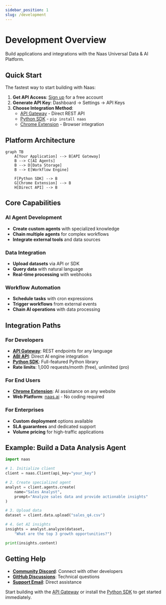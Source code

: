 ```yaml
---
sidebar_position: 1
slug: /development
---
```


# Development Overview

Build applications and integrations with the Naas Universal Data & AI Platform.

## Quick Start

The fastest way to start building with Naas:

1. **Get API Access**: [Sign up](https://naas.ai) for a free account
2. **Generate API Key**: Dashboard → Settings → API Keys  
3. **Choose Integration Method**:
   - [API Gateway](/development/api-integration/api-gateway) - Direct REST API
   - [Python SDK](/development/client-sdks/python) - `pip install naas`
   - [Chrome Extension](/development/client-sdks/chrome-extension) - Browser integration

## Platform Architecture

```mermaid
graph TB
    A[Your Application] --> B[API Gateway]
    B --> C[AI Agents]
    B --> D[Data Storage]
    B --> E[Workflow Engine]
    
    F[Python SDK] --> B
    G[Chrome Extension] --> B
    H[Direct API] --> B
```

## Core Capabilities

### AI Agent Development
- **Create custom agents** with specialized knowledge
- **Chain multiple agents** for complex workflows
- **Integrate external tools** and data sources

### Data Integration
- **Upload datasets** via API or SDK
- **Query data** with natural language
- **Real-time processing** with webhooks

### Workflow Automation
- **Schedule tasks** with cron expressions
- **Trigger workflows** from external events
- **Chain AI operations** with data processing

## Integration Paths

### For Developers
- **[API Gateway](/development/api-integration/api-gateway)**: REST endpoints for any language
- **[ABI API](/development/api-integration/abi-api)**: Direct AI engine integration
- **[Python SDK](/development/client-sdks/python)**: Full-featured Python library
- **Rate limits**: 1,000 requests/month (free), unlimited (pro)

### For End Users
- **[Chrome Extension](/development/client-sdks/chrome-extension)**: AI assistance on any website
- **Web Platform**: [naas.ai](https://naas.ai) - No coding required

### For Enterprises
- **Custom deployment** options available
- **SLA guarantees** and dedicated support
- **Volume pricing** for high-traffic applications

## Example: Build a Data Analysis Agent

```python
import naas

# 1. Initialize client
client = naas.Client(api_key="your_key")

# 2. Create specialized agent
analyst = client.agents.create(
    name="Sales Analyst",
    prompt="Analyze sales data and provide actionable insights"
)

# 3. Upload data
dataset = client.data.upload("sales_q4.csv")

# 4. Get AI insights
insights = analyst.analyze(dataset, 
    "What are the top 3 growth opportunities?")

print(insights.content)
```

## Getting Help

- **[Community Discord](https://discord.gg/naas)**: Connect with other developers
- **[GitHub Discussions](https://github.com/jupyter-naas/abi/discussions)**: Technical questions
- **[Support Email](mailto:support@naas.ai)**: Direct assistance

Start building with the [API Gateway](/development/api-integration/api-gateway) or install the [Python SDK](/development/client-sdks/python) to get started immediately.
